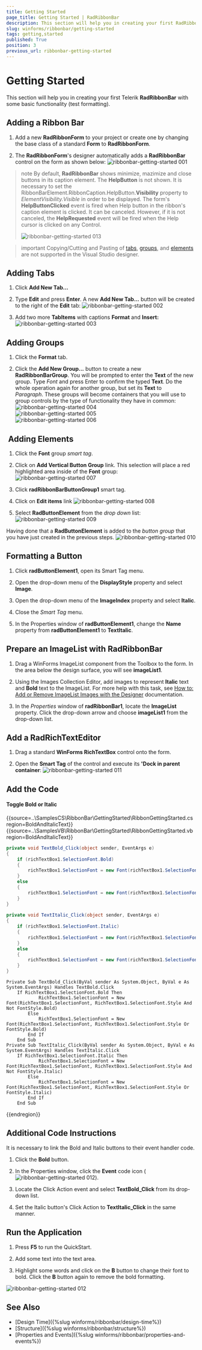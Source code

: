 ```yaml
---
title: Getting Started
page_title: Getting Started | RadRibbonBar
description: This section will help you in creating your first RadRibbonBar with some basic functionality.
slug: winforms/ribbonbar/getting-started
tags: getting,started
published: True
position: 3
previous_url: ribbonbar-getting-started
---
```


# Getting Started

This section will help you in creating your first Telerik __RadRibbonBar__ with some basic functionality (test formatting).

## Adding a Ribbon Bar

1. Add a new __RadRibbonForm__ to your project or create one by changing the base class of a standard __Form__ to __RadRibbonForm__.

1. The __RadRibbonForm__'s designer automatically adds a __RadRibbonBar__ control on the form as shown below:
![ribbonbar-getting-started 001](images/ribbonbar-getting-started001.png)

>note By default, __RadRibbonBar__ shows minimize, mazimize and close buttons in its caption element. The __HelpButton__ is not shown. It is necessary to set the RibbonBarElement.RibbonCaption.HelpButton.__Visibility__ property to *ElementVisibility.Visible* in order to be displayed. The form's __HelpButtonClicked__ event is fired when Help button in the ribbon's caption element is clicked. It can be canceled. However, if it is not canceled, the __HelpRequested__ event will be fired when the Help cursor is clicked on any Control. 
> 
> ![ribbonbar-getting-started 013](images/ribbonbar-getting-started013.png)

>important Copying/Cutting and Pasting of [tabs](#adding-tabs), [groups](#adding-groups), and [elements](#adding-elements) are not supported in the Visual Studio designer.

## Adding Tabs

1. Click __Add New Tab...__

1. Type __Edit__ and press __Enter__. A new __Add New Tab...__ button will be created to the right of the __Edit__ tab:
![ribbonbar-getting-started 002](images/ribbonbar-getting-started002.png)

1. Add two more __TabItems__ with captions __Format__ and __Insert:__
![ribbonbar-getting-started 003](images/ribbonbar-getting-started003.png)

## Adding Groups

1. Click the __Format__ tab.

1. Click the __Add New Group...__ button to create a new __RadRibbonBarGroup__. You will be prompted to enter the __Text__ of the new group. Type *Font* and press Enter to confirm the typed __Text__. Do the whole operation again for another group, but set its __Text__ to *Paragraph*. These groups will become containers that you will use to group controls by the type of functionality they have in common:<br>![ribbonbar-getting-started 004](images/ribbonbar-getting-started004.png)<br>![ribbonbar-getting-started 005](images/ribbonbar-getting-started005.png)<br>![ribbonbar-getting-started 006](images/ribbonbar-getting-started006.png)

##  Adding Elements

1. Click the __Font__ group *smart tag*.

1. Click on __Add Vertical Button Group__ link. This selection will place a red highlighted area inside of the __Font__ group:
![ribbonbar-getting-started 007](images/ribbonbar-getting-started007.png)

1. Click __radRibbonBarButtonGroup1__ smart tag.

1. Click on __Edit items__ link
![ribbonbar-getting-started 008](images/ribbonbar-getting-started008.png)

1. Select __RadButtonElement__ from the *drop down* list:
![ribbonbar-getting-started 009](images/ribbonbar-getting-started009.png)

Having done that a __RadButtonElement__ is added to the *button group* that you have just created in the previous steps.
![ribbonbar-getting-started 010](images/ribbonbar-getting-started010.png)  

## Formatting a Button

1. Click __radButtonElement1__, open its Smart Tag menu.

1. Open the drop-down menu of the __DisplayStyle__ property and select __Image__.

1. Open the drop-down menu of the __ImageIndex__ property and select __Italic__.

1. Close the *Smart Tag* menu.

1. In the Properties window of __radButtonElement1__, change the __Name__ property from __radButtonElement1__ to __TextItalic__.

## Prepare an ImageList with RadRibbonBar

1. Drag a WinForms ImageList component from the Toolbox to the form.  In the area below the design surface, you will see __imageList1__.

1. Using the Images Collection Editor, add images to represent __Italic__ text and __Bold__ text to the ImageList. For more help with this task, see [How to: Add or Remove ImageList Images with the Designer](https://msdn.microsoft.com/en-us/library/ms233674) documentation.

1. In the *Properties* window of __radRibbonBar1__, locate the __ImageList__ property. Click the drop-down arrow and choose __imageList1__ from the drop-down list.

## Add a RadRichTextEditor

1. Drag a standard __WinForms RichTextBox__ control onto the form.

1. Open the __Smart Tag__ of the control and execute its __'Dock in parent container__:
![ribbonbar-getting-started 011](images/ribbonbar-getting-started011.png)

## Add the Code 

#### Toggle Bold or Italic

{{source=..\SamplesCS\RibbonBar\GettingStarted\RibbonGettingStarted.cs region=BoldAndItalicText}} 
{{source=..\SamplesVB\RibbonBar\GettingStarted\RibbonGettingStarted.vb region=BoldAndItalicText}} 

````C#
private void TextBold_Click(object sender, EventArgs e)
{
    if (richTextBox1.SelectionFont.Bold)     
    {
        richTextBox1.SelectionFont = new Font(richTextBox1.SelectionFont, richTextBox1.SelectionFont.Style & ~FontStyle.Bold); 
    }     
    else   
    {
        richTextBox1.SelectionFont = new Font(richTextBox1.SelectionFont, richTextBox1.SelectionFont.Style | FontStyle.Bold);   
    }
}
 
private void TextItalic_Click(object sender, EventArgs e)
{
    if (richTextBox1.SelectionFont.Italic)     
    {
        richTextBox1.SelectionFont = new Font(richTextBox1.SelectionFont, richTextBox1.SelectionFont.Style & ~FontStyle.Italic);     
    }     
    else       
    {
        richTextBox1.SelectionFont = new Font(richTextBox1.SelectionFont, richTextBox1.SelectionFont.Style | FontStyle.Italic);
    }
}

````
````VB.NET
Private Sub TextBold_Click(ByVal sender As System.Object, ByVal e As System.EventArgs) Handles TextBold.Click
    If RichTextBox1.SelectionFont.Bold Then
            RichTextBox1.SelectionFont = New Font(RichTextBox1.SelectionFont, RichTextBox1.SelectionFont.Style And Not FontStyle.Bold)
        Else
            RichTextBox1.SelectionFont = New Font(RichTextBox1.SelectionFont, RichTextBox1.SelectionFont.Style Or FontStyle.Bold)
        End If
    End Sub
Private Sub TextItalic_Click(ByVal sender As System.Object, ByVal e As System.EventArgs) Handles TextItalic.Click
    If RichTextBox1.SelectionFont.Italic Then
            RichTextBox1.SelectionFont = New Font(RichTextBox1.SelectionFont, RichTextBox1.SelectionFont.Style And Not FontStyle.Italic)
        Else
            RichTextBox1.SelectionFont = New Font(RichTextBox1.SelectionFont, RichTextBox1.SelectionFont.Style Or FontStyle.Italic)
        End If
    End Sub

````

{{endregion}}

## Additional Code Instructions

It is necessary to link the Bold and Italic buttons to their event handler code.

1. Click the __Bold__ button.

1. In the Properties window, click the __Event__ code icon (![ribbonbar-getting-started 012](images/ribbonbar-getting-started012.png)).

1. Locate the Click Action event and select __TextBold_Click__ from its drop-down list.

1. Set the Italic button's Click Action to __TextItalic_Click__ in the same manner.

## Run the Application

1. Press __F5__ to run the QuickStart.

1. Add some text into the text area.

1. Highlight some words and click on the __B__ button to change their font to bold. Click the __B__ button again to remove the bold formatting.

![ribbonbar-getting-started 012](images/ribbonbar-getting-started014.gif)

## See Also

* [Design Time]({%slug winforms/ribbonbar/design-time%})
* [Structure]({%slug winforms/ribbonbar/structure%})
* [Properties and Events]({%slug winforms/ribbonbar/properties-and-events%})